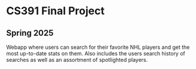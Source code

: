 # CS391 Final Project 
## Spring 2025
Webapp where users can search for their favorite NHL players and get the most up-to-date stats on them. 
Also includes the users search history of searches as well as an assortment of spotlighted players.